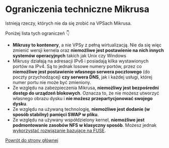 # Ograniczenia techniczne Mikrusa

Istnieją rzeczy, których nie da się zrobić na VPSach Mikrusa.

Poniżej lista tych ograniczeń 👇 

- **Mikrusy to kontenery**, a nie VPSy z pełną wirtualizacją. Nie da się więc zmienić wersji kernela oraz **niemożliwe jest postawienie na nich innych systemów operacyjnych** takich jak Unix czy Windows
- Mikrusy działają na adresacji IPv6 i posiadają kilka wystawionych portów na IPv4. Są to jednak losowe numery portów, przez co **niemożliwe jest postawienie własnego serwera pocztowego** (do poczty przychodzącej) **czy serwera DNS**, jak i każdej usługi, której numer portu nie może być zmieniony.
- Ze względu na zabezpieczenia Mikrusa, **niemożliwy jest bezpośredni dostęp do urządzeń blokowych**. Oznacza to, że nie możesz utworzyć własnego obrazu dysku i **nie możesz przepartycjonować swojego dysku**.
- Ze względu na używaną technologię, **niemożliwe jest dodanie (w sposób stabilny) pamięci SWAP w pliku**.
- Ze względu na używany współdzielony kernel, **niemożliwe jest podmontowanie zasobów NFS w klasyczny sposób**. Możesz jednak [wykorzystać rozwiązanie bazujące na FUSE](https://github.com/sahlberg/fuse-nfs).

[Powrót do strony głównej](../MIKR%20US%20-%20Don't%20Panic!%2072ab7e2ae85342d2a0a0c9443d521166.md)
